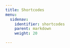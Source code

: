 ```yaml
---
title: Shortcodes
menu:
  sidenav:
    identifier: shortcodes
    parent: markdown
    weight: 20

---
```

